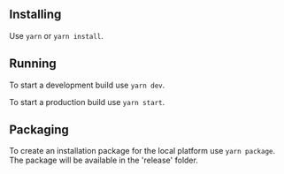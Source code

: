 ## Installing

Use `yarn` or `yarn install`.

## Running

To start a development build use `yarn dev`.

To start a production build use `yarn start`.

## Packaging

To create an installation package for the local platform use `yarn package`.
The package will be available in the 'release' folder.
